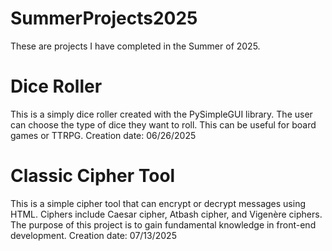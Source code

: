 # SummerProjects2025
These are projects I have completed in the Summer of 2025.

# Dice Roller
This is a simply dice roller created with the PySimpleGUI library. The user can choose the type of dice they want to roll. This can be useful for board games or TTRPG.
Creation date: 06/26/2025

# Classic Cipher Tool
This is a simple cipher tool that can encrypt or decrypt messages using HTML. Ciphers include Caesar cipher, Atbash cipher, and Vigenère ciphers. The purpose of this project is to gain fundamental knowledge in front-end development.
Creation date: 07/13/2025
